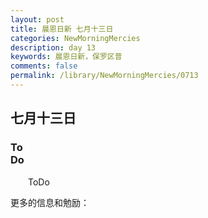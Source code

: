 ```yaml
---
layout: post
title: 晨恩日新 七月十三日
categories: NewMorningMercies
description: day 13
keywords: 晨恩日新，保罗区普
comments: false
permalink: /library/NewMorningMercies/0713
---
```


## 七月十三日

### To <br> Do

&emsp;&emsp;ToDo

更多的信息和勉励：[]()
